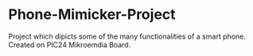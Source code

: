 # Phone-Mimicker-Project

Project which dipicts some of the many functionalities of a smart phone. Created on PIC24 Mikroemdia Board. 
